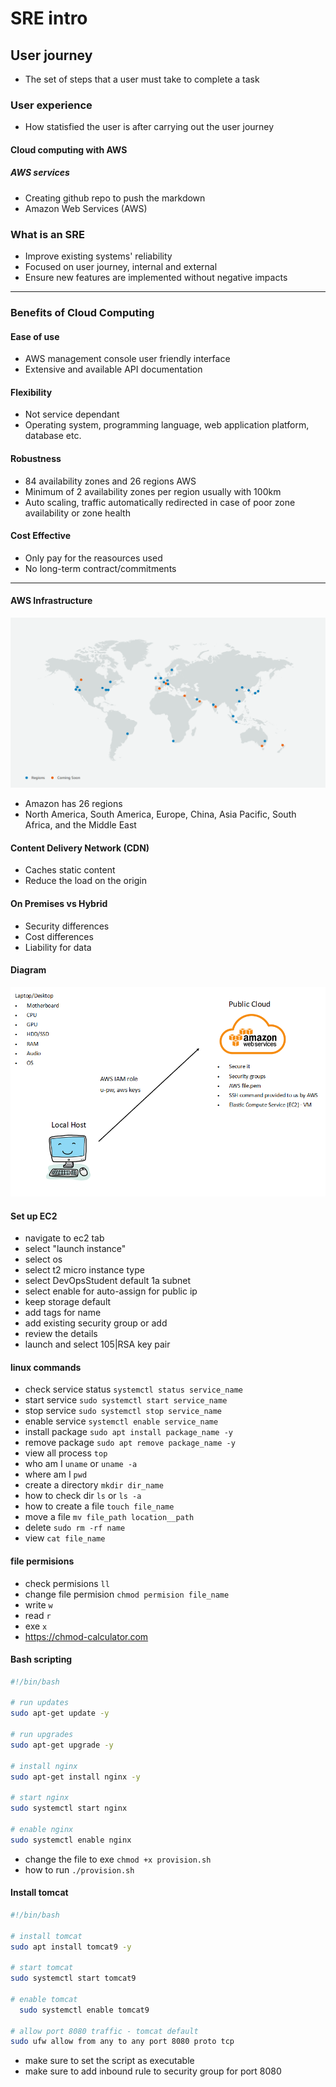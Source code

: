 # SRE intro
## User journey
- The set of steps that a user must take to complete a task
### User experience
- How statisfied the user is after carrying out the user journey
#### Cloud computing with AWS
##### AWS services  
- Creating github repo to push the markdown
- Amazon Web Services (AWS)
### What is an SRE

- Improve existing systems' reliability 
- Focused on user journey, internal and external
- Ensure new features are implemented without negative impacts
---
### Benefits of Cloud Computing

#### Ease of use 
- AWS management console user friendly interface
- Extensive and available API documentation
#### Flexibility
- Not service dependant 
- Operating system, programming language, web application platform, database etc.  
#### Robustness 
- 84 availability zones and 26 regions AWS
- Minimum of 2 availability zones per region usually with 100km
- Auto scaling, traffic automatically redirected in case of poor zone availability or zone health
#### Cost Effective
- Only pay for the reasources used
- No long-term contract/commitments

---

#### AWS Infrastructure
![AWS-regions](AWS-regions.png)
- Amazon has 26 regions 
- North America, South America, Europe, China, Asia Pacific, South Africa, and the Middle East

#### Content Delivery Network (CDN)
- Caches static content
- Reduce the load on the origin 

#### On Premises vs Hybrid
- Security differences 
- Cost differences
- Liability for data


#### Diagram
![AWS-Diagram](AWS-diagram.png)

#### Set up EC2
- navigate to ec2 tab
- select "launch instance"
- select os
- select t2 micro instance type
- select DevOpsStudent default 1a subnet
- select enable for auto-assign for public ip
- keep storage default 
- add tags for name
- add existing security group or add 
- review the details
- launch and select 105|RSA key pair

#### linux commands
- check service status `systemctl status service_name`
- start service `sudo systemctl start service_name`
- stop service `sudo systemctl stop service_name`
- enable service `systemctl enable service_name`
- install package `sudo apt install package_name -y`
- remove package `sudo apt remove package_name -y` 
- view all process `top` 
- who am I `uname` or `uname -a`
- where am I `pwd` 
- create a directory `mkdir dir_name`
- how to check dir `ls` or `ls -a` 
- how to create a file `touch file_name`
- move a file `mv file_path location__path`
- delete `sudo rm -rf name`
- view `cat file_name`

#### file permisions
- check permisions `ll`
- change file permision `chmod permision file_name`
- write `w` 
- read `r`
- exe `x`
- https://chmod-calculator.com

#### Bash scripting
```bash
#!/bin/bash

# run updates
sudo apt-get update -y

# run upgrades
sudo apt-get upgrade -y

# install nginx
sudo apt-get install nginx -y

# start nginx
sudo systemctl start nginx

# enable nginx
sudo systemctl enable nginx
```

- change the file to exe `chmod +x provision.sh`
- how to run `./provision.sh`

#### Install tomcat
```bash
#!/bin/bash

# install tomcat
sudo apt install tomcat9 -y

# start tomcat
sudo systemctl start tomcat9

# enable tomcat
  sudo systemctl enable tomcat9

# allow port 8080 traffic - tomcat default
sudo ufw allow from any to any port 8080 proto tcp
```
- make sure to set the script as executable
- make sure to add inbound rule to security group for port 8080